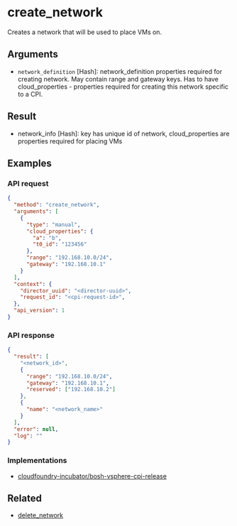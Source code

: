 # create_network

Creates a network that will be used to place VMs on.

## Arguments

* `network_definition` [Hash]: network_definition properties required for creating network. May contain range and gateway keys. Has to have cloud_properties - properties required for creating this network  specific to a CPI.


## Result

* network_info [Hash]: key has unique id of network, cloud_properties are properties required for placing VMs


## Examples

### API request

```json
{
  "method": "create_network",
  "arguments": [
    {
      "type": "manual",
      "cloud_properties": {
        "a": "b",
        "t0_id": "123456"
      },
      "range": "192.168.10.0/24",
      "gateway": "192.168.10.1"
    }
  ],
  "context": {
    "director_uuid": "<director-uuid>",
    "request_id": "<cpi-request-id>",
  },
  "api_version": 1
}
```

### API response

```json
{
  "result": [
    "<network_id>",
    {
      "range": "192.168.10.0/24",
      "gateway": "192.168.10.1",
      "reserved": ["192.168.10.2"]
    },
    {
      "name": "<network_name>"
    }
  ],
  "error": null,
  "log": ""
}
```


### Implementations

 * [cloudfoundry-incubator/bosh-vsphere-cpi-release](https://github.com/cloudfoundry-incubator/bosh-vsphere-cpi-release/blob/master/src/vsphere_cpi/lib/cloud/vsphere/cloud.rb#L720-L725)


## Related

 * [delete_network](delete-network.md)
